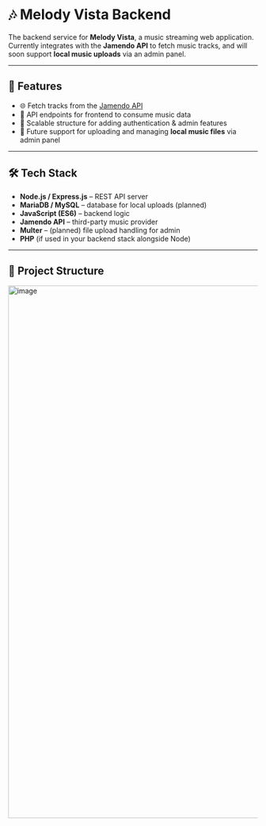 # 🎶 Melody Vista Backend  

The backend service for **Melody Vista**, a music streaming web application.  
Currently integrates with the **Jamendo API** to fetch music tracks, and will soon support **local music uploads** via an admin panel.  

---

## 🚀 Features
- 🌐 Fetch tracks from the [Jamendo API](https://api.jamendo.com/v3.0/tracks)  
- 📂 API endpoints for frontend to consume music data  
- 🔐 Scalable structure for adding authentication & admin features  
- 🎵 Future support for uploading and managing **local music files** via admin panel  

---

## 🛠 Tech Stack
- **Node.js / Express.js** – REST API server  
- **MariaDB / MySQL** – database for local uploads (planned)  
- **JavaScript (ES6)** – backend logic  
- **Jamendo API** – third-party music provider  
- **Multer** – (planned) file upload handling for admin  
- **PHP** (if used in your backend stack alongside Node)  

---

## 📂 Project Structure

<img width="1910" height="1073" alt="image" src="https://github.com/user-attachments/assets/11b8747f-07b7-4a7f-9be1-f0c7646abfb2" />

